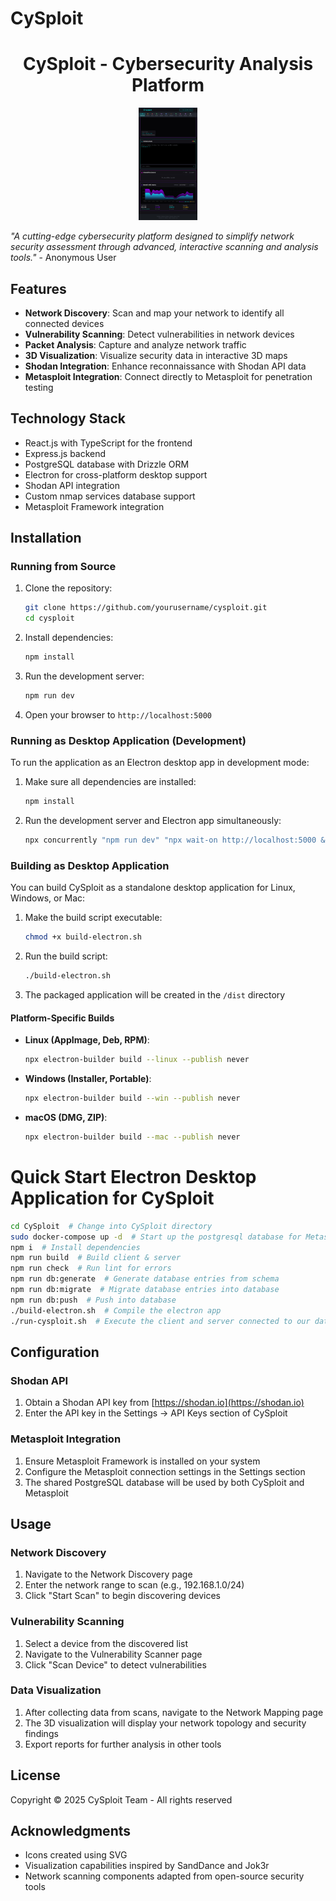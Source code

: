 # CySploit

<div align="center">
  <h1>CySploit - Cybersecurity Analysis Platform</h1>
</div>
<div align="center">
  <img src="cysploit_dashboard.jpg" alt="cysploit_dashboard" width="800" style="max-height:180px; object-fit:contain;" />
</div>

*"A cutting-edge cybersecurity platform designed to simplify network security assessment through advanced, interactive scanning and analysis tools."* - Anonymous User

## Features

- **Network Discovery**: Scan and map your network to identify all connected devices
- **Vulnerability Scanning**: Detect vulnerabilities in network devices
- **Packet Analysis**: Capture and analyze network traffic
- **3D Visualization**: Visualize security data in interactive 3D maps
- **Shodan Integration**: Enhance reconnaissance with Shodan API data
- **Metasploit Integration**: Connect directly to Metasploit for penetration testing

## Technology Stack

- React.js with TypeScript for the frontend
- Express.js backend
- PostgreSQL database with Drizzle ORM
- Electron for cross-platform desktop support
- Shodan API integration
- Custom nmap services database support
- Metasploit Framework integration

## Installation

### Running from Source

1. Clone the repository:

   ```bash
   git clone https://github.com/yourusername/cysploit.git
   cd cysploit
   ```

2. Install dependencies:

   ```bash
   npm install
   ```

3. Run the development server:

   ```bash
   npm run dev
   ```

4. Open your browser to `http://localhost:5000`

### Running as Desktop Application (Development)

To run the application as an Electron desktop app in development mode:

1. Make sure all dependencies are installed:

   ```bash
   npm install
   ```

2. Run the development server and Electron app simultaneously:

   ```bash
   npx concurrently "npm run dev" "npx wait-on http://localhost:5000 && npx electron electron/main.js"
   ```

### Building as Desktop Application

You can build CySploit as a standalone desktop application for Linux, Windows, or Mac:

1. Make the build script executable:

   ```bash
   chmod +x build-electron.sh
   ```

2. Run the build script:

   ```bash
   ./build-electron.sh
   ```

3. The packaged application will be created in the `/dist` directory

#### Platform-Specific Builds

- **Linux (AppImage, Deb, RPM)**:

  ```bash
  npx electron-builder build --linux --publish never
  ```

- **Windows (Installer, Portable)**:

  ```bash
  npx electron-builder build --win --publish never
  ```

- **macOS (DMG, ZIP)**:

  ```bash
  npx electron-builder build --mac --publish never
  ```

Quick Start Electron Desktop Application for CySploit
======

```bash
cd CySploit  # Change into CySploit directory
sudo docker-compose up -d  # Start up the postgresql database for Metasploit and Shodan
npm i  # Install dependencies
npm run build  # Build client & server
npm run check  # Run lint for errors
npm run db:generate  # Generate database entries from schema
npm run db:migrate  # Migrate database entries into database
npm run db:push  # Push into database
./build-electron.sh  # Compile the electron app
./run-cysploit.sh  # Execute the client and server connected to our database
```

## Configuration

### Shodan API

1. Obtain a Shodan API key from [https://shodan.io](https://shodan.io)
2. Enter the API key in the Settings → API Keys section of CySploit

### Metasploit Integration

1. Ensure Metasploit Framework is installed on your system
2. Configure the Metasploit connection settings in the Settings section
3. The shared PostgreSQL database will be used by both CySploit and Metasploit

## Usage

### Network Discovery

1. Navigate to the Network Discovery page
2. Enter the network range to scan (e.g., 192.168.1.0/24)
3. Click "Start Scan" to begin discovering devices

### Vulnerability Scanning

1. Select a device from the discovered list
2. Navigate to the Vulnerability Scanner page
3. Click "Scan Device" to detect vulnerabilities

### Data Visualization

1. After collecting data from scans, navigate to the Network Mapping page
2. The 3D visualization will display your network topology and security findings
3. Export reports for further analysis in other tools

## License

Copyright © 2025 CySploit Team - All rights reserved

## Acknowledgments

- Icons created using SVG
- Visualization capabilities inspired by SandDance and Jok3r
- Network scanning components adapted from open-source security tools
